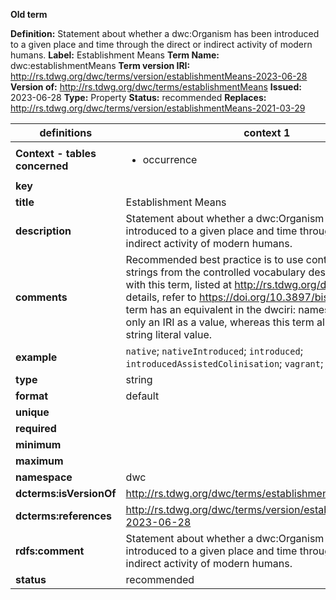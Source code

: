 **Old term**

**Definition:** Statement about whether a dwc:Organism has been introduced to a given place and time through the direct or indirect activity of modern humans.
**Label:** Establishment Means
**Term Name:** dwc:establishmentMeans
**Term version IRI:** http://rs.tdwg.org/dwc/terms/version/establishmentMeans-2023-06-28
**Version of:** http://rs.tdwg.org/dwc/terms/establishmentMeans
**Issued:** 2023-06-28
**Type:** Property
**Status:** recommended
**Replaces:** http://rs.tdwg.org/dwc/terms/version/establishmentMeans-2021-03-29


| definitions | context 1 |
|-|-|
| **Context - tables concerned** | <ul><li>occurrence</li></ul> |
| **key** |  |
| **title** | Establishment Means |
| **description** | Statement about whether a dwc:Organism has been introduced to a given place and time through the direct or indirect activity of modern humans. |
| **comments** | Recommended best practice is to use controlled value strings from the controlled vocabulary designated for use with this term, listed at http://rs.tdwg.org/dwc/doc/em/. For details, refer to https://doi.org/10.3897/biss.3.38084. This term has an equivalent in the dwciri: namespace that allows only an IRI as a value, whereas this term allows for any string literal value. |
| **example** | `native`; `nativeIntroduced`; `introduced`; `introducedAssistedColinisation`; `vagrant`; `uncertain` |
| **type** | string |
| **format** | default |
| **unique** |  |
| **required** |  |
| **minimum** |  |
| **maximum** |  |
| **namespace** | dwc |
| **dcterms:isVersionOf** | http://rs.tdwg.org/dwc/terms/establishmentMeans |
| **dcterms:references** | http://rs.tdwg.org/dwc/terms/version/establishmentMeans-2023-06-28 |
| **rdfs:comment** | Statement about whether a dwc:Organism has been introduced to a given place and time through the direct or indirect activity of modern humans. |
| **status** | recommended |
